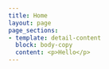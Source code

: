 ```yaml
---
title: Home
layout: page
page_sections:
- template: detail-content
  block: body-copy
  content: <p>Hello</p>
---
```

